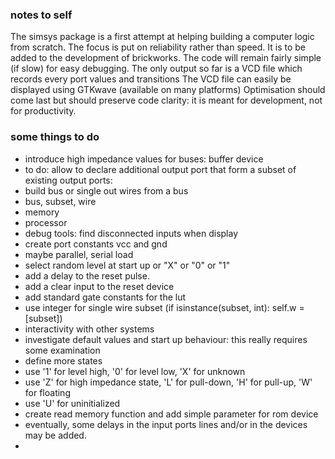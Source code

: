 
### notes to self

The simsys package is a first attempt at helping building a computer logic from scratch.
The focus is put on reliability rather than speed.
It is to be added to the development of brickworks.
The code will remain fairly simple (if slow) for easy debugging.
The only output so far is a VCD file which records every port values and transitions
The VCD file can easily be displayed using GTKwave (available on many platforms)
Optimisation should come last but should preserve code clarity: it is meant for development, not for productivity.

### some things to do

- introduce high impedance values for buses: buffer device
- to do: allow to declare additional output port that form a subset of existing output ports:
- build bus or single out wires from a bus
- bus, subset, wire
- memory
- processor
- debug tools: find disconnected inputs when display
- create port constants vcc and gnd
- maybe parallel, serial load
- select random level at start up or "X" or "0" or "1"
- add a delay to the reset pulse.
- add a clear input to the reset device
- add standard gate constants for the lut
- use integer for single wire subset (if isinstance(subset, int): self.w = [subset])
- interactivity with other systems
- investigate default values and start up behaviour: this really requires some examination
- define more states
- use '1' for level high, '0' for level low, 'X' for unknown
- use 'Z' for high impedance state, 'L' for pull-down, 'H' for pull-up, 'W' for floating
- use 'U' for uninitialized
- create read memory function and add simple parameter for rom device
- eventually, some delays in the input ports lines and/or in the devices may be added.
- 
